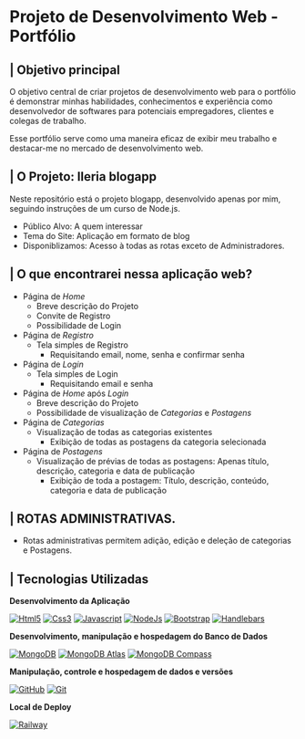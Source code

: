 # Projeto de Desenvolvimento Web - Portfólio
## | Objetivo principal

O objetivo central de criar projetos de desenvolvimento web para o portfólio é demonstrar minhas habilidades, conhecimentos e experiência como desenvolvedor de softwares para potenciais empregadores, clientes e colegas de trabalho. 

Esse portfólio serve como uma maneira eficaz de exibir meu trabalho e destacar-me no mercado de desenvolvimento web.

## | O Projeto: lleria blogapp

Neste repositório está o projeto blogapp, desenvolvido apenas por mim, seguindo instruções de um curso de Node.js.

* Público Alvo: A quem interessar
* Tema do Site: Aplicação em formato de blog
* Disponiblizamos: Acesso à todas as rotas exceto de Administradores.

## | O que encontrarei nessa aplicação web?

* Página de _Home_
    * Breve descrição do Projeto
    * Convite de Registro
    * Possibilidade de Login
* Página de _Registro_
    * Tela simples de Registro
       * Requisitando email, nome, senha e confirmar senha
* Página de _Login_
    * Tela simples de Login
       * Requisitando email e senha
* Página de _Home_ após _Login_
    * Breve descrição do Projeto
    * Possibilidade de visualização de _Categorias_ e _Postagens_
* Página de _Categorias_
    * Visualização de todas as categorias existentes
        * Exibição de todas as postagens da categoria selecionada
* Página de _Postagens_
    * Visualização de prévias de todas as postagens: Apenas título, descrição, categoria e data de publicação
        * Exibição de toda a postagem: Título, descrição, conteúdo, categoria e data de publicação

## | ROTAS ADMINISTRATIVAS.

* Rotas administrativas permitem adição, edição e deleção de categorias e Postagens.

## | Tecnologias Utilizadas

**Desenvolvimento da Aplicação**

[![Html5](https://img.shields.io/badge/html5-FFFFFF?style=for-the-badge&logo=html5&logoColor=000)](https://docs.html5.com/)
[![Css3](https://img.shields.io/badge/Css-FFFFFF?style=for-the-badge&logo=css3&logoColor=000)](https://docs.css3.com/)
[![Javascript](https://img.shields.io/badge/Javascript-FFFFFF?style=for-the-badge&logo=javascript&logoColor=000)](https://docs.javascript.com/)
[![NodeJs](https://img.shields.io/badge/Node.js-FFFFFF?style=for-the-badge&logo=node.js&logoColor=000)](https://docs.nodejs.com/)
[![Bootstrap](https://img.shields.io/badge/Bootstrap-FFFFFF?style=for-the-badge&logo=bootstrap&logoColor=000)](https://getbootstrap.com/)
[![Handlebars](https://img.shields.io/badge/Handblebars-FFFFFF?style=for-the-badge&logo=handlebars&logoColor=000)](https://handlebars.com/)

**Desenvolvimento, manipulação e hospedagem do Banco de Dados**

[![MongoDB](https://img.shields.io/badge/MongoDB-FFFFFF?style=for-the-badge&logo=mongodb&logoColor=000)](https://mongodb.com/)
[![MongoDB Atlas](https://img.shields.io/badge/MongoDB_Atlas-FFFFFF?style=for-the-badge&logo=mongodb&logoColor=000)](https://mongodb.com/)
[![MongoDB Compass](https://img.shields.io/badge/MongoDB_Compass-FFFFFF?style=for-the-badge&logo=mongodb&logoColor=000)](https://mongodb.com/)

**Manipulação, controle e hospedagem de dados e versões**

[![GitHub](https://img.shields.io/badge/GitHub-FFFFFF?style=for-the-badge&logo=github&logoColor=000)](https://docs.github.com/)
[![Git](https://img.shields.io/badge/Git-FFFFFF?style=for-the-badge&logo=git&logoColor=000)](https://git-scm.com/doc)

**Local de Deploy**

[![Railway](https://img.shields.io/badge/Railway-FFFFFF?style=for-the-badge&logo=railway&logoColor=000)](https://railway.app)
